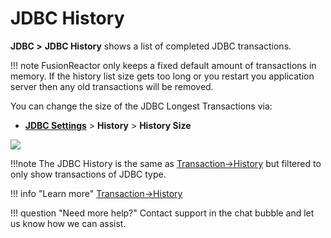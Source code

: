 # JDBC History

**JDBC &gt;** **JDBC History** shows a list of completed JDBC
transactions.

!!! note 
    FusionReactor only keeps a fixed default amount of transactions in memory. If the history list size gets too long or you restart you application server then any old transactions will be removed.

You can change the size of the JDBC Longest Transactions via: 

-   **[JDBC Settings](Settings.md)** &gt; **History** &gt;
    **History Size**

![](/frdocs//attachments/245551068/245551097.png)

!!!note
    The JDBC History is the same as [Transaction->History](../Transactions/History.md) but filtered to only show transactions of JDBC type.

!!! info "Learn more"
    [Transaction->History](../Transactions/History.md)


!!! question "Need more help?"
    Contact support in the chat bubble and let us know how we can assist.
